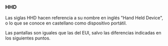 ### HHD

Las siglas HHD hacen referencia a su nombre en inglés "Hand Held Device", o lo que se conoce en castellano como
dispositivo portátil.

Las pantallas son iguales que las del EUI, salvo las diferencias indicadas en los siguientes puntos.

